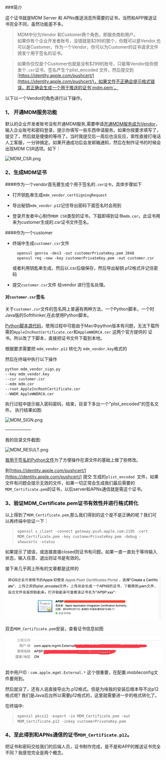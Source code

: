 ###简介
>
这个证书就是MDM Server 和 APNs推送消息所需要的证书，当然和APP推送证书完全不同，虽然功能差不多。

>MDM中分为Vendor 和Customer两个角色，即服务商和用户。
<br>如果你有个企业开发者账号，没错就是$299的那个，你既可以是Vendor,也可以是Customer。作为一个Vendor，你可以为Customer的证书请求文件颁发个用于签名的证书。

>如果你仅仅是个Customer也就是没有$299的账号，只能等Vendor给你颁发个`.cer`证书、签名产生个plist_encoded 文件，然后提交到[https://identity.apple.com/pushcert/](https://identity.apple.com/pushcert/)，如果文件不正确会提示格式错误，若正确会生成一个用于推送的证书`mdm.pem`。

以下以一个Vendor的角色进行以下操作。

### 1、 开通MDM服务功能

默认的企业开发者账号没有开通MDM服务,需要申请[开通MDM服务成为Vendor](https://developer.apple.com/contact/submit/)，输入企业账号和密码登录，提示你填写一些东西申请服务。如果你按要求填写了，提交了，然后就是傻傻的等待了。当时我提交后一周后也没反应，索性直接打电话人工客服，一分钟搞定。如果开通成功后会发邮箱通知，然后在制作证书的时候会出现MDM CSR选项。如下：

![MDM_CSR.png](http://upload-images.jianshu.io/upload_images/1859207-17a5ea2648d09fb9.png?imageMogr2/auto-orient/strip%7CimageView2/2/w/1240)




### 2、生成MDM证书

####作为一个vendor首先要生成个用于签名的`.cer证书`，具体步骤如下

* 打开钥匙串生成`mdm_vendor.certSigningRequest`

* 导出秘钥`mdm_vendor.p12`记住导出密码下面签名时会用到

* 登录开发者中心制作`MDM CSR`类型的证书，下载即得到证书`mdm.cer`。此证书用来为customer生成的.csr证书文件签名。

####作为一个customer

* 终端中生成`customer.csr`文件
 
		openssl genrsa -des3 -out customerPrivateKey.pem 2048
		openssl req -new -key customerPrivateKey.pem -out customer.csr
	
	或者利用钥匙串生成，然后以.csr后缀保存，然后导出秘钥.p12格式并记住密码

* 提交`customer.csr`文件 给vendor 进行签名处理。

#### 对`customer.csr`签名
关于`customer.csr`文件的签名网上普遍有两种方法，一个Python脚本，一个时Java版的Softthinker,在此使用Python脚本。

[Python脚本源代码](https://github.com/grinich/mdmvendorsign)，使用过程中可能由于Mac中python版本有问题，无法下载所需的`AppleIncRootCertificate.cer`和`AppleWWDRCA.cer` 这两个官方提供的 证书。所以改了下脚本，直接把证书文件下载到本地。

根据要求需要把 `mdm_vendor.p12` 转化为 `mdm_vendor.key`格式的

然后在终端中执行以下操作

```
python mdm_vendor_sign.py 
--key mdm_vendor.key  
--csr customer.csr 
--mdm mdm.cer 
--root AppleIncRootCertificate.cer 
--WWDR AppleWWDRCA.cer 
```

执行过程中提示输入密码密码，结束，目录下多出一个"plist_encoded"的签名文件。
执行结果如图:

![MDM_SIGN.png](http://upload-images.jianshu.io/upload_images/1859207-832e7ff7b3e77683.png?imageMogr2/auto-orient/strip%7CimageView2/2/w/1240)

——————

我的目录文件截图:

![MDM_RESULT.png](http://upload-images.jianshu.io/upload_images/1859207-c4ef8bc2441ec884.png?imageMogr2/auto-orient/strip%7CimageView2/2/w/1240)

[我用于签名的Python文件](https://github.com/Light413/images/tree/master/MDM_Python_Sign)为了方便操作在源文件的基础上做了些修改。

到[https://identity.apple.com/pushcert/](https://identity.apple.com/pushcert/) 提交 生成的`plist_encoded `文件，如果文件有问题会提示无效的文件，如果一切正常会生成我们最后需要的`MDM_Certificate.pem`的证书，以后server和APNs通信就是需这个证书。



### 3、验证MDM_Certificate.pem证书有效性并进行格式转化
以上得到了`MDM_Certificate.pem`,那么我们得到的这个是不是正确的呢？我们可以再终端中验证一下：

> `openssl s_client -connect gateway.push.apple.com:2195 -cert MDM_Certificate.pem -key customerPrivateKey.pem -debug -showcerts -status`

如果提示了错误，或连接直接closed则证书有问题。如果一直一直处于等待输入状态，输入任意、退出则证书是有效的。



接下来几乎网上所有的文章都是这样的

![image](https://github.com/Light413/blog/blob/master/img/MDM_Certificate.png?raw=true)

双击`MDM_Certificate.pem`安装，查看证书信息如图

![证书-用户ID](https://github.com/Light413/blog/blob/master/img/MDM_Certificate2.png?raw=true)

其中用户ID : `com.apple.mgmt.External.*` 这个很重要，在配置.mobileconfig文件要用到。


然后就没了，还有人说直接导出为.p12格式。但是为啥我的安装后根本导不出p12格式呢? 我们是Java后台所以需要p12格式的，这里就需要进一步的格式转化了。

在终端中:
>`openssl pkcs12 -export -in MDM_Certificate.pem -out MDM_Certificate.p12 -inkey customerPrivateKey.pem `


### 4、至此得到和APNs通信的证书`MDM_Certificate.p12`。

把证书和密码交给我们的后端人员，证书制作完成，是不是和APP的推送证书完全不同？我感觉完全是两个概念。


